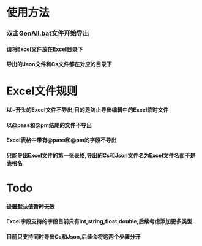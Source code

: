 # 使用方法
### 双击GenAll.bat文件开始导出
#### 请将Excel文件放在Excel目录下
#### 导出的Json文件和Cs文件都在对应的目录下

# Excel文件规则
#### 以~开头的Excel文件不导出,目的是防止导出编辑中的Excel临时文件
#### 以@pass和@pm结尾的文件不导出
#### Excel表格中带有@pass和@pm的字段不导出
#### 只能导出Excel文件的第一张表格,导出的Cs和Json文件名为Excel文件名而不是表格名

# Todo
#### ~~设置默认值暂时无效~~
#### Excel字段支持的字段目前只有int,string,float,double,后续考虑添加更多类型 
#### 目前只支持同时导出Cs和Json,后续会将这两个步骤分开
